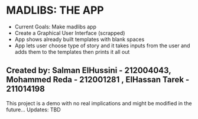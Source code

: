 <h1> MADLIBS: THE APP </h1>

<ul>
<li> Current Goals: Make madlibs app </li>
<li> Create a Graphical User Interface (scrapped)</li>
<li> App shows already built templates with blank spaces </li>
<li> App lets user choose type of story and it takes inputs from the user and adds them to the templates then prints it all out </li>
</ul>

**Created by:**	Salman ElHussini - 212004043, Mohammed Reda - 212001281 , ElHassan Tarek - 211014198
- 

This project is a demo with no real implications and might be modified in the future...
Updates: TBD